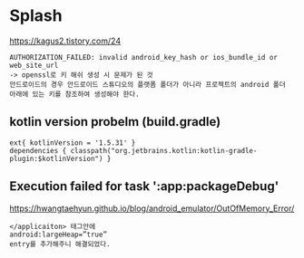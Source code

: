 # Splash

<a>https://kagus2.tistory.com/24</a>


```
AUTHORIZATION_FAILED: invalid android_key_hash or ios_bundle_id or web_site_url
-> openssl로 키 해쉬 생성 시 문제가 된 것
안드로이드의 경우 안드로이드 스튜디오의 플랫폼 폴더가 아니라 프로젝트의 android 폴더 아래에 있는 키를 참조하여 생성해야 한다.
```

## kotlin version probelm (build.gradle)

```
ext{ kotlinVersion = '1.5.31' }
dependencies { classpath("org.jetbrains.kotlin:kotlin-gradle-plugin:$kotlinVersion") }
```

## Execution failed for task ':app:packageDebug'
<a>https://hwangtaehyun.github.io/blog/android_emulator/OutOfMemory_Error/</a>

```
</applicaiton> 태그안에
android:largeHeap=”true”
entry를 추가해주니 해결되었다.
```
